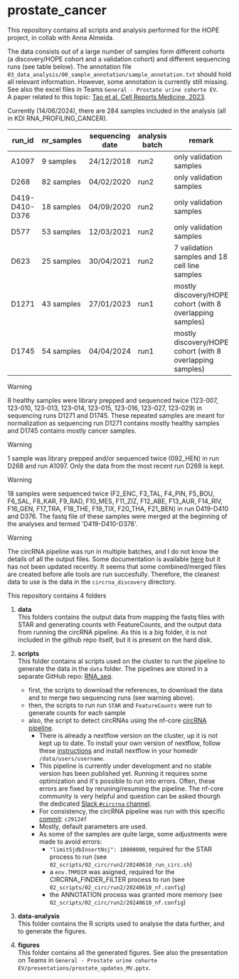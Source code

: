 # prostate_cancer
This repository contains all scripts and analysis performed for the HOPE project, in collab with Anna Almeida.

The data consists out of a large number of samples form different cohorts (a discovery/HOPE cohort and a validation cohort) and different sequencing runs (see table below). The annotation file `03_data_analysis/00_sample_annotation/sample_annotation.txt` should hold all relevant information. However, some annotation is currently still missing. See also the excel files in Teams `General - Prostate urine cohorte EV`.  
A paper related to this topic: [Tao et al, Cell Reports Medicine, 2023](https://www.cell.com/cell-reports-medicine/fulltext/S2666-3791(23)00417-2?_returnURL=https%3A%2F%2Flinkinghub.elsevier.com%2Fretrieve%2Fpii%2FS2666379123004172%3Fshowall%3Dtrue#%20).

Currently (14/06/2024), there are 284 samples included in the analysis (all in KDI RNA_PROFILING_CANCER).

run_id | nr_samples | sequencing date | analysis batch | remark
--- | --- | --- | --- | ---
A1097 | 9 samples | 24/12/2018 | run2 | only validation samples
D268 | 82 samples | 04/02/2020 | run2 | only validation samples
D419-D410-D376 | 18 samples | 04/09/2020 | run2 | only validation samples
D577 | 53 samples | 12/03/2021 | run2 | only validation samples
D623 | 25 samples | 30/04/2021 | run2 | 7 validation samples and 18 cell line samples
D1271 | 43 samples | 27/01/2023 | run1 | mostly discovery/HOPE cohort (with 8 overlapping samples)
D1745 | 54 samples | 04/04/2024	| run1 | mostly discovery/HOPE cohort (with 8 overlapping samples)


> [!WARNING]  
> 8 healthy samples were library prepped and sequenced twice (123-007, 123-010, 123-013, 123-014, 123-015, 123-016, 123-027, 123-029) in sequencing runs D1271 and D1745. These repeated samples are meant for normalization as sequencing run D1271 contains mostly healthy samples and D1745 contains mostly cancer samples.

> [!WARNING]
> 1 sample was library prepped and/or sequenced twice (092_HEN) in run D268 and run A1097. Only the data from the most recent run D268 is kept.

> [!WARNING]
> 18 samples were sequenced twice (F2_ENC, F3_TAL, F4_PIN, F5_BOU, F6_SAL, F8_KAR, F9_RAD, F10_MES, F11_ZIZ, F12_ABE, F13_AUR, F14_RIV, F16_GEN, F17_TRA, F18_THE, F19_TIX, F20_THA, F21_BEN) in run D419-D410 and D376. The fastq file of these samples were merged at the beginning of the analyses and termed 'D419-D410-D376'.

> [!WARNING]  
>  The circRNA pipeline was run in multiple batches, and I do not know the details of all the output files. Some documentation is available [here](https://nf-co.re/circrna/dev/docs/output) but it has not been updated recently. It seems that some combined/merged files are created before alle tools are run succesfully. Therefore, the cleanest data to use is the data in the `circrna_discovery` directory.

This repository contains 4 folders
1. **data**  
This folders contains the output data from mapping the fastq files with STAR and generating counts with FeatureCounts, and the output data from running the circRNA pipeline. As this is a big folder, it is not included in the github repo itself, but it is present on the hard disk. 

2. **scripts**  
This folder contains al scripts used on the cluster to run the pipeline to generate the data in the `data` folder. The pipelines are stored in a separate GitHub repo: [RNA_seq](https://github.com/MariekeVromman/RNA_seq).
  
    - first, the scripts to download the references, to download the data and to merge two sequencing runs (see warning above).
    - then, the scripts to run run `STAR` and `FeatureCounts` were run to generate counts for each sample
    - also, the script to detect circRNAs using the nf-core [circRNA pipeline](https://github.com/nf-core/circrna).
      - There is already a nextflow version on the cluster, up it is not kept up to date. To install your own version of nextflow, follow these [instructions](https://www.nextflow.io/docs/latest/install.html) and install nextflow in your homedir `/data/users/username`.
      - This pipeline is currently under development and no stable version has been published yet. Running it requires some optimization and it's possible to run into errors. Often, these errors are fixed by reruning/resuming the pipeline. The nf-core community is very helpful and question can be asked thourgh the dedicated [Slack `#circrna` channel](https://nfcore.slack.com/channels/circrna).
      - For consistency, the circRNA pipeline was run with this specific [commit](https://github.com/nf-core/circrna/commit/c29124feafb089482cbb709f01c648b74139460a): `c29124f`
      - Mostly, default parameters are used.
      - As some of the samples are quite large, some adjustments were made to avoid errors:
        - `"limitSjdbInsertNsj": 10000000`, required for the STAR process to run (see `02_scripts/02_circ/run2/20240610_run_circ.sh`)
        - a `env.TMPDIR` was asigned, required for the CIRCRNA_FINDER_FILTER process to run (see `02_scripts/02_circ/run2/20240610_nf.config`)
        - the ANNOTATION process was granted more memory (see `02_scripts/02_circ/run2/20240610_nf.config`)



3. **data-analysis**  
This folder contains the R scripts used to analyse the data further, and to generate the figures.

4. **figures**  
This folder contains all the generated figures. See also the presentation on Teams in `General - Prostate urine cohorte EV/presentations/prostate_updates_MV.pptx`.
